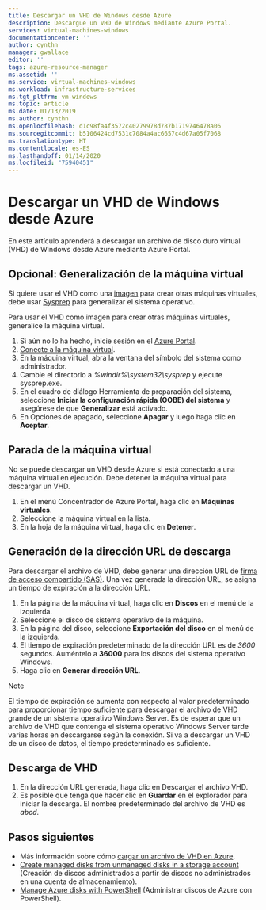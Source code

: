 ```yaml
---
title: Descargar un VHD de Windows desde Azure
description: Descargue un VHD de Windows mediante Azure Portal.
services: virtual-machines-windows
documentationcenter: ''
author: cynthn
manager: gwallace
editor: ''
tags: azure-resource-manager
ms.assetid: ''
ms.service: virtual-machines-windows
ms.workload: infrastructure-services
ms.tgt_pltfrm: vm-windows
ms.topic: article
ms.date: 01/13/2019
ms.author: cynthn
ms.openlocfilehash: d1c98fa4f3572c40279978d787b1719746478a06
ms.sourcegitcommit: b5106424cd7531c7084a4ac6657c4d67a05f7068
ms.translationtype: HT
ms.contentlocale: es-ES
ms.lasthandoff: 01/14/2020
ms.locfileid: "75940451"
---
```

# <a name="download-a-windows-vhd-from-azure"></a>Descargar un VHD de Windows desde Azure

En este artículo aprenderá a descargar un archivo de disco duro virtual (VHD) de Windows desde Azure mediante Azure Portal.

## <a name="optional-generalize-the-vm"></a>Opcional: Generalización de la máquina virtual

Si quiere usar el VHD como una [imagen](tutorial-custom-images.md) para crear otras máquinas virtuales, debe usar [Sysprep](https://docs.microsoft.com/windows-hardware/manufacture/desktop/sysprep--generalize--a-windows-installation) para generalizar el sistema operativo. 

Para usar el VHD como imagen para crear otras máquinas virtuales, generalice la máquina virtual.

1. Si aún no lo ha hecho, inicie sesión en el [Azure Portal](https://portal.azure.com/).
2. [Conecte a la máquina virtual](connect-logon.md?toc=%2fazure%2fvirtual-machines%2fwindows%2ftoc.json). 
3. En la máquina virtual, abra la ventana del símbolo del sistema como administrador.
4. Cambie el directorio a *%windir%\system32\sysprep* y ejecute sysprep.exe.
5. En el cuadro de diálogo Herramienta de preparación del sistema, seleccione **Iniciar la configuración rápida (OOBE) del sistema** y asegúrese de que **Generalizar** está activado.
6. En Opciones de apagado, seleccione **Apagar** y luego haga clic en **Aceptar**. 


## <a name="stop-the-vm"></a>Parada de la máquina virtual

No se puede descargar un VHD desde Azure si está conectado a una máquina virtual en ejecución. Debe detener la máquina virtual para descargar un VHD. 

1. En el menú Concentrador de Azure Portal, haga clic en **Máquinas virtuales**.
1. Seleccione la máquina virtual en la lista.
1. En la hoja de la máquina virtual, haga clic en **Detener**.


## <a name="generate-download-url"></a>Generación de la dirección URL de descarga

Para descargar el archivo de VHD, debe generar una dirección URL de [firma de acceso compartido (SAS)](../../storage/common/storage-dotnet-shared-access-signature-part-1.md?toc=%2fazure%2fvirtual-machines%2fwindows%2ftoc.json). Una vez generada la dirección URL, se asigna un tiempo de expiración a la dirección URL.

1. En la página de la máquina virtual, haga clic en **Discos** en el menú de la izquierda.
1. Seleccione el disco de sistema operativo de la máquina.
1. En la página del disco, seleccione **Exportación del disco** en el menú de la izquierda.
1. El tiempo de expiración predeterminado de la dirección URL es de *3600* segundos. Auméntelo a **36000** para los discos del sistema operativo Windows.
1. Haga clic en **Generar dirección URL**.

> [!NOTE]
> El tiempo de expiración se aumenta con respecto al valor predeterminado para proporcionar tiempo suficiente para descargar el archivo de VHD grande de un sistema operativo Windows Server. Es de esperar que un archivo de VHD que contenga el sistema operativo Windows Server tarde varias horas en descargarse según la conexión. Si va a descargar un VHD de un disco de datos, el tiempo predeterminado es suficiente. 
> 
> 

## <a name="download-vhd"></a>Descarga de VHD

1. En la dirección URL generada, haga clic en Descargar el archivo VHD.
1. Es posible que tenga que hacer clic en **Guardar** en el explorador para iniciar la descarga. El nombre predeterminado del archivo de VHD es *abcd*.

## <a name="next-steps"></a>Pasos siguientes

- Más información sobre cómo [cargar un archivo de VHD en Azure](upload-generalized-managed.md?toc=%2fazure%2fvirtual-machines%2fwindows%2ftoc.json). 
- [Create managed disks from unmanaged disks in a storage account](attach-disk-ps.md?toc=%2fazure%2fvirtual-machines%2fwindows%2ftoc.json) (Creación de discos administrados a partir de discos no administrados en una cuenta de almacenamiento).
- [Manage Azure disks with PowerShell](tutorial-manage-data-disk.md?toc=%2fazure%2fvirtual-machines%2fwindows%2ftoc.json) (Administrar discos de Azure con PowerShell).

